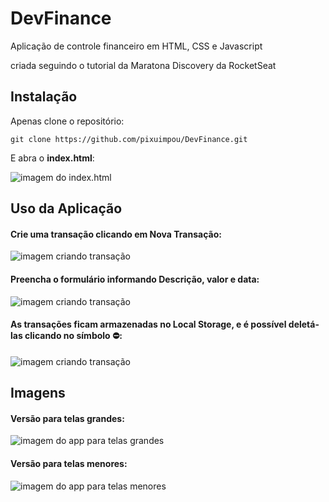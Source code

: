 # DevFinance
Aplicação de controle financeiro em HTML, CSS e Javascript

criada seguindo o tutorial da Maratona Discovery da RocketSeat

## Instalação

Apenas clone o repositório:
```
git clone https://github.com/pixuimpou/DevFinance.git
```
E abra o **index.html**:

![imagem do index.html](https://i.imgur.com/nnHq1bk.png)

## Uso da Aplicação

#### Crie uma transação clicando em **Nova Transação**:
![imagem criando transação](https://i.imgur.com/mFtme5k.png)

#### Preencha o formulário informando Descrição, valor e data:
![imagem criando transação](https://i.imgur.com/N3gKkKP.png)

#### As transações ficam armazenadas no Local Storage, e é possível deletá-las clicando no símbolo :no_entry::
![imagem criando transação](https://i.imgur.com/UOhUFZK.png)

## Imagens

#### Versão para telas grandes:

![imagem do app para telas grandes](https://i.imgur.com/AnTPIHD.png)

#### Versão para telas menores:

![imagem do app para telas menores](https://i.imgur.com/LInt2IK.png)
